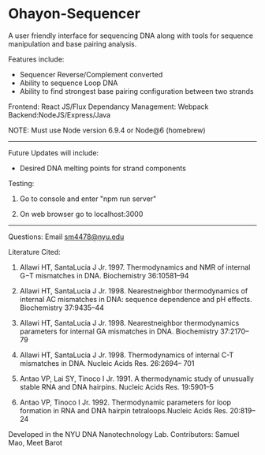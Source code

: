 # Ohayon-Sequencer

A user friendly interface for sequencing DNA along with tools for sequence manipulation and base pairing analysis. 

Features include:
- Sequencer Reverse/Complement converted
- Ability to sequence Loop DNA
- Ability to find strongest base pairing configuration between two strands


Frontend: React JS/Flux
Dependancy Management: Webpack
Backend:NodeJS/Express/Java

NOTE: Must use Node version 6.9.4 or Node@6 (homebrew) 

___________________________________________________________

Future Updates will include:

 - Desired DNA melting points for strand components


Testing: 

1. Go to console and enter "npm run server"

2. On web browser go to localhost:3000


___________________________________________________________



Questions: Email sm4478@nyu.edu


Literature Cited:

1. Allawi HT, SantaLucia J Jr. 1997. Thermodynamics
and NMR of internal
G−T mismatches in DNA. Biochemistry
36:10581–94

2. Allawi HT, SantaLucia J Jr. 1998. Nearestneighbor
thermodynamics of internal AC
mismatches in DNA: sequence dependence
and pH effects. Biochemistry
37:9435–44

3. Allawi HT, SantaLucia J Jr. 1998. Nearestneighbor
thermodynamics parameters for
internal GA mismatches in DNA. Biochemistry
37:2170–79

4. Allawi HT, SantaLucia J Jr. 1998. Thermodynamics
of internal C-T mismatches
in DNA. Nucleic Acids Res. 26:2694–
701

5. Antao VP, Lai SY, Tinoco I Jr. 1991. A
thermodynamic study of unusually stable
RNA and DNA hairpins. Nucleic Acids
Res. 19:5901–5

6. Antao VP, Tinoco I Jr. 1992. Thermodynamic
parameters for loop formation in
RNA and DNA hairpin tetraloops.Nucleic
Acids Res. 20:819–24

Developed in the NYU DNA Nanotechnology Lab.
Contributors: Samuel Mao, Meet Barot
